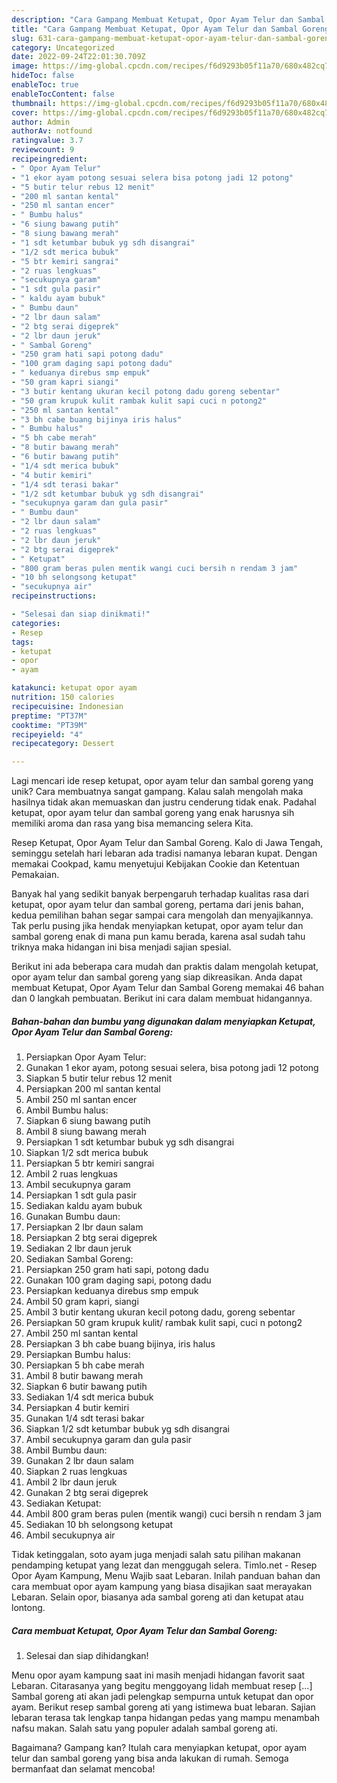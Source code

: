 ```yaml
---
description: "Cara Gampang Membuat Ketupat, Opor Ayam Telur dan Sambal Goreng yang Enak"
title: "Cara Gampang Membuat Ketupat, Opor Ayam Telur dan Sambal Goreng yang Enak"
slug: 631-cara-gampang-membuat-ketupat-opor-ayam-telur-dan-sambal-goreng-yang-enak
category: Uncategorized
date: 2022-09-24T22:01:30.709Z
image: https://img-global.cpcdn.com/recipes/f6d9293b05f11a70/680x482cq70/ketupat-opor-ayam-telur-dan-sambal-goreng-foto-resep-utama.jpg
hideToc: false
enableToc: true
enableTocContent: false
thumbnail: https://img-global.cpcdn.com/recipes/f6d9293b05f11a70/680x482cq70/ketupat-opor-ayam-telur-dan-sambal-goreng-foto-resep-utama.jpg
cover: https://img-global.cpcdn.com/recipes/f6d9293b05f11a70/680x482cq70/ketupat-opor-ayam-telur-dan-sambal-goreng-foto-resep-utama.jpg
author: Admin
authorAv: notfound
ratingvalue: 3.7
reviewcount: 9
recipeingredient:
- " Opor Ayam Telur"
- "1 ekor ayam potong sesuai selera bisa potong jadi 12 potong"
- "5 butir telur rebus 12 menit"
- "200 ml santan kental"
- "250 ml santan encer"
- " Bumbu halus"
- "6 siung bawang putih"
- "8 siung bawang merah"
- "1 sdt ketumbar bubuk yg sdh disangrai"
- "1/2 sdt merica bubuk"
- "5 btr kemiri sangrai"
- "2 ruas lengkuas"
- "secukupnya garam"
- "1 sdt gula pasir"
- " kaldu ayam bubuk"
- " Bumbu daun"
- "2 lbr daun salam"
- "2 btg serai digeprek"
- "2 lbr daun jeruk"
- " Sambal Goreng"
- "250 gram hati sapi potong dadu"
- "100 gram daging sapi potong dadu"
- " keduanya direbus smp empuk"
- "50 gram kapri siangi"
- "3 butir kentang ukuran kecil potong dadu goreng sebentar"
- "50 gram krupuk kulit rambak kulit sapi cuci n potong2"
- "250 ml santan kental"
- "3 bh cabe buang bijinya iris halus"
- " Bumbu halus"
- "5 bh cabe merah"
- "8 butir bawang merah"
- "6 butir bawang putih"
- "1/4 sdt merica bubuk"
- "4 butir kemiri"
- "1/4 sdt terasi bakar"
- "1/2 sdt ketumbar bubuk yg sdh disangrai"
- "secukupnya garam dan gula pasir"
- " Bumbu daun"
- "2 lbr daun salam"
- "2 ruas lengkuas"
- "2 lbr daun jeruk"
- "2 btg serai digeprek"
- " Ketupat"
- "800 gram beras pulen mentik wangi cuci bersih n rendam 3 jam"
- "10 bh selongsong ketupat"
- "secukupnya air"
recipeinstructions:

- "Selesai dan siap dinikmati!"
categories:
- Resep
tags:
- ketupat
- opor
- ayam

katakunci: ketupat opor ayam 
nutrition: 150 calories
recipecuisine: Indonesian
preptime: "PT37M"
cooktime: "PT39M"
recipeyield: "4"
recipecategory: Dessert

---
```





Lagi mencari ide resep ketupat, opor ayam telur dan sambal goreng yang unik? Cara membuatnya sangat gampang. Kalau salah mengolah maka hasilnya tidak akan memuaskan dan justru cenderung tidak enak. Padahal ketupat, opor ayam telur dan sambal goreng yang enak harusnya sih memiliki aroma dan rasa yang bisa memancing selera Kita.





Resep Ketupat, Opor Ayam Telur dan Sambal Goreng. Kalo di Jawa Tengah, seminggu setelah hari lebaran ada tradisi namanya lebaran kupat. Dengan memakai Cookpad, kamu menyetujui Kebijakan Cookie dan Ketentuan Pemakaian.

Banyak hal yang sedikit banyak berpengaruh terhadap kualitas rasa dari ketupat, opor ayam telur dan sambal goreng, pertama dari jenis bahan, kedua pemilihan bahan segar sampai cara mengolah dan menyajikannya. Tak perlu pusing jika hendak menyiapkan ketupat, opor ayam telur dan sambal goreng enak di mana pun kamu berada, karena asal sudah tahu triknya maka hidangan ini bisa menjadi sajian spesial.






Berikut ini ada beberapa cara mudah dan praktis dalam mengolah ketupat, opor ayam telur dan sambal goreng yang siap dikreasikan. Anda dapat membuat Ketupat, Opor Ayam Telur dan Sambal Goreng memakai 46 bahan dan 0 langkah pembuatan. Berikut ini cara dalam membuat hidangannya.

<!--inarticleads1-->

##### Bahan-bahan dan bumbu yang digunakan dalam menyiapkan Ketupat, Opor Ayam Telur dan Sambal Goreng:

1. Persiapkan  Opor Ayam Telur:
1. Gunakan 1 ekor ayam, potong sesuai selera, bisa potong jadi 12 potong
1. Siapkan 5 butir telur rebus 12 menit
1. Persiapkan 200 ml santan kental
1. Ambil 250 ml santan encer
1. Ambil  Bumbu halus:
1. Siapkan 6 siung bawang putih
1. Ambil 8 siung bawang merah
1. Persiapkan 1 sdt ketumbar bubuk yg sdh disangrai
1. Siapkan 1/2 sdt merica bubuk
1. Persiapkan 5 btr kemiri sangrai
1. Ambil 2 ruas lengkuas
1. Ambil secukupnya garam
1. Persiapkan 1 sdt gula pasir
1. Sediakan  kaldu ayam bubuk
1. Gunakan  Bumbu daun:
1. Persiapkan 2 lbr daun salam
1. Persiapkan 2 btg serai digeprek
1. Sediakan 2 lbr daun jeruk
1. Sediakan  Sambal Goreng:
1. Persiapkan 250 gram hati sapi, potong dadu
1. Gunakan 100 gram daging sapi, potong dadu
1. Persiapkan  keduanya direbus smp empuk
1. Ambil 50 gram kapri, siangi
1. Ambil 3 butir kentang ukuran kecil potong dadu, goreng sebentar
1. Persiapkan 50 gram krupuk kulit/ rambak kulit sapi, cuci n potong2
1. Ambil 250 ml santan kental
1. Persiapkan 3 bh cabe buang bijinya, iris halus
1. Persiapkan  Bumbu halus:
1. Persiapkan 5 bh cabe merah
1. Ambil 8 butir bawang merah
1. Siapkan 6 butir bawang putih
1. Sediakan 1/4 sdt merica bubuk
1. Persiapkan 4 butir kemiri
1. Gunakan 1/4 sdt terasi bakar
1. Siapkan 1/2 sdt ketumbar bubuk yg sdh disangrai
1. Ambil secukupnya garam dan gula pasir
1. Ambil  Bumbu daun:
1. Gunakan 2 lbr daun salam
1. Siapkan 2 ruas lengkuas
1. Ambil 2 lbr daun jeruk
1. Gunakan 2 btg serai digeprek
1. Sediakan  Ketupat:
1. Ambil 800 gram beras pulen (mentik wangi) cuci bersih n rendam 3 jam
1. Sediakan 10 bh selongsong ketupat
1. Ambil secukupnya air


Tidak ketinggalan, soto ayam juga menjadi salah satu pilihan makanan pendamping ketupat yang lezat dan menggugah selera. Timlo.net - Resep Opor Ayam Kampung, Menu Wajib saat Lebaran. Inilah panduan bahan dan cara membuat opor ayam kampung yang biasa disajikan saat merayakan Lebaran. Selain opor, biasanya ada sambal goreng ati dan ketupat atau lontong. 

<!--inarticleads2-->

##### Cara membuat Ketupat, Opor Ayam Telur dan Sambal Goreng:


1. Selesai dan siap dihidangkan!

Menu opor ayam kampung saat ini masih menjadi hidangan favorit saat Lebaran. Citarasanya yang begitu menggoyang lidah membuat resep […] Sambal goreng ati akan jadi pelengkap sempurna untuk ketupat dan opor ayam. Berikut resep sambal goreng ati yang istimewa buat lebaran. Sajian lebaran terasa tak lengkap tanpa hidangan pedas yang mampu menambah nafsu makan. Salah satu yang populer adalah sambal goreng ati. 

Bagaimana? Gampang kan? Itulah cara menyiapkan ketupat, opor ayam telur dan sambal goreng yang bisa anda lakukan di rumah. Semoga bermanfaat dan selamat mencoba!

